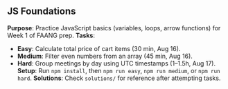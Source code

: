 ## JS Foundations



**Purpose**: Practice JavaScript basics (variables, loops, arrow functions) for Week 1 of  FAANG prep.
**Tasks**:
- **Easy**: Calculate total price of cart items (30 min, Aug 16).
- **Medium**: Filter even numbers from an array (45 min, Aug 16).
- **Hard**: Group meetings by day using UTC timestamps (1–1.5h, Aug 17).
**Setup**: Run `npm install`, then `npm run easy`, `npm run medium`, or `npm run hard`.
**Solutions**: Check `solutions/` for reference after attempting tasks.